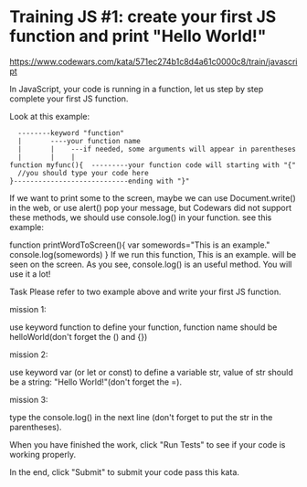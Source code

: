 # Training JS #1: create your first JS function and print "Hello World!"

<https://www.codewars.com/kata/571ec274b1c8d4a61c0000c8/train/javascript>

In JavaScript, your code is running in a function, let us step by step complete your first JS function.

Look at this example:

      --------keyword "function"
      |       ----your function name  
      |       |    ---if needed, some arguments will appear in parentheses
      |       |    |
    function myfunc(){  ---------your function code will starting with "{"
      //you should type your code here
    }----------------------------ending with "}"
If we want to print some to the screen, maybe we can use Document.write() in the web, or use alert() pop your message, but Codewars did not support these methods, we should use console.log() in your function. see this example:

function printWordToScreen(){
  var somewords="This is an example."
  console.log(somewords)
}
If we run this function, This is an example. will be seen on the screen. As you see, console.log() is an useful method. You will use it a lot!

Task
Please refer to two example above and write your first JS function.

mission 1:

use keyword function to define your function, function name should be helloWorld(don't forget the () and {})

mission 2:

use keyword var (or let or const) to define a variable str, value of str should be a string: "Hello World!"(don't forget the =).

mission 3:

type the console.log() in the next line (don't forget to put the str in the parentheses).

When you have finished the work, click "Run Tests" to see if your code is working properly.

In the end, click "Submit" to submit your code pass this kata.